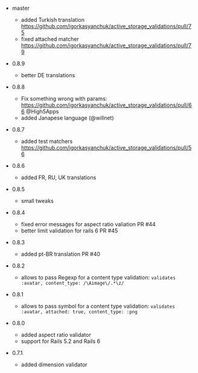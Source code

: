 - master
  - added Turkish translation https://github.com/igorkasyanchuk/active_storage_validations/pull/75
  - fixed attached matcher https://github.com/igorkasyanchuk/active_storage_validations/pull/79

- 0.8.9
  - better DE translations

- 0.8.8
  - Fix something wrong with params: https://github.com/igorkasyanchuk/active_storage_validations/pull/66 @High5Apps
  - added Janapese language (@willnet)

- 0.8.7
  - added test matchers https://github.com/igorkasyanchuk/active_storage_validations/pull/56

- 0.8.6
  - added FR, RU, UK translations

- 0.8.5
  - small tweaks

- 0.8.4
  - fixed error messages for aspect ratio valiation PR #44
  - better limit validation for rails 6 PR #45

- 0.8.3
  - added pt-BR translation PR #40

- 0.8.2
  - allows to pass Regexp for a content type validation: `validates :avatar, content_type: /\Aimage\/.*\z/`

- 0.8.1
  - allows to pass symbol for a content type validation: `validates :avatar, attached: true, content_type: :png`

- 0.8.0
  - added aspect ratio validator
  - support for Rails 5.2 and Rails 6

- 0.7.1
  - added dimension validator
